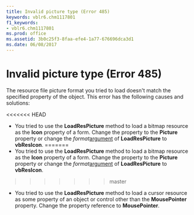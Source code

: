 ```yaml
---
title: Invalid picture type (Error 485)
keywords: vblr6.chm1117801
f1_keywords:
- vblr6.chm1117801
ms.prod: office
ms.assetid: 3b0c25f3-8faa-efe4-1a77-676696dca3d1
ms.date: 06/08/2017
---
```



# Invalid picture type (Error 485)

The resource file picture format you tried to load doesn't match the specified property of the object. This error has the following causes and solutions:



<<<<<<< HEAD
- You tried to use the  **LoadResPicture** method to load a bitmap resource as the **Icon** property of a form. Change the property to the **Picture** property or change the _format_[argument](../../Glossary/vbe-glossary.md) of **LoadResPicture** to **vbResIcon**.
=======
- You tried to use the  **LoadResPicture** method to load a bitmap resource as the **Icon** property of a form. Change the property to the **Picture** property or change the _format_[argument](../../Glossary/vbe-glossary.md#argument) of **LoadResPicture** to **vbResIcon**.
>>>>>>> master
    
- You tried to use the  **LoadResPicture** method to load a cursor resource as some property of an object or control other than the **MousePointer** property. Change the property reference to **MousePointer**.
    


